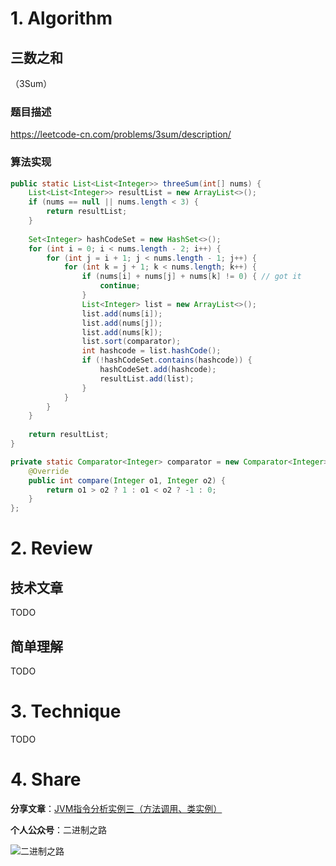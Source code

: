 # 1. Algorithm

## 三数之和

（3Sum）

### 题目描述

https://leetcode-cn.com/problems/3sum/description/

### 算法实现

```java
public static List<List<Integer>> threeSum(int[] nums) {
	List<List<Integer>> resultList = new ArrayList<>();
	if (nums == null || nums.length < 3) {
		return resultList;
	}
	
	Set<Integer> hashCodeSet = new HashSet<>();
	for (int i = 0; i < nums.length - 2; i++) {
		for (int j = i + 1; j < nums.length - 1; j++) {
			for (int k = j + 1; k < nums.length; k++) {
				if (nums[i] + nums[j] + nums[k] != 0) { // got it
					continue;
				}
				List<Integer> list = new ArrayList<>();
				list.add(nums[i]);
				list.add(nums[j]);
				list.add(nums[k]);
				list.sort(comparator);
				int hashcode = list.hashCode();
				if (!hashCodeSet.contains(hashcode)) {
					hashCodeSet.add(hashcode);
					resultList.add(list);
				}
			}
		}			
	}
	
	return resultList;
}

private static Comparator<Integer> comparator = new Comparator<Integer>() {
	@Override
	public int compare(Integer o1, Integer o2) {
		return o1 > o2 ? 1 : o1 < o2 ? -1 : 0;
	}
};
```

# 2. Review

## 技术文章

TODO

## 简单理解

TODO

# 3. Technique

TODO

# 4. Share

**分享文章**：[JVM指令分析实例三（方法调用、类实例）](https://mp.weixin.qq.com/s/gmgaYNM8TsluhXElyeuCYg)

**个人公众号**：二进制之路

![二进制之路](https://note.youdao.com/yws/public/resource/c590ee50585156111cc240ca1943cebf/xmlnote/021950D7D8FC4A8E91B08CDBD68547F2/80591)


